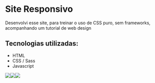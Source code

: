 <h1>Site Responsivo</h1>

<p>Desenvolvi esse site, para treinar o uso de CSS puro, sem frameworks, acompanhando um tutorial de web design</p>

<h2>Tecnologias utilizadas:</h2>
<ul>
    <li>HTML</li>
    <li>CSS / Sass</li>
    <li>Javascript</li>
</ul>

<div style="display:flex">
    <img src="/imagem-site-desktop.png">
    <img src="/imagem-site-tablet.png">
    <img src="/imagem-site-mobile.png">
</div>
